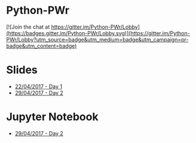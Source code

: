 # Python-PWr

[![Join the chat at https://gitter.im/Python-PWr/Lobby](https://badges.gitter.im/Python-PWr/Lobby.svg)](https://gitter.im/Python-PWr/Lobby?utm_source=badge&utm_medium=badge&utm_campaign=pr-badge&utm_content=badge)


# Slides

* [22/04/2017 - Day 1](https://drive.google.com/open?id=0BxcsLaaVrpXOVGg3ZXItZTZocm8)
* [29/04/2017 - Day 2](https://drive.google.com/open?id=0BxcsLaaVrpXOOEFTcmVWZThrVTQ)

# Jupyter Notebook
* [29/04/2017 - Day 2](christian_barra/Day2.ipynb)
